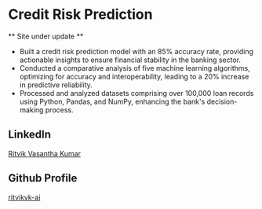 # Credit Risk Prediction
** Site under update **

- Built a credit risk prediction model with an 85% accuracy rate, providing actionable insights to ensure financial stability in the banking sector.
- Conducted a comparative analysis of five machine learning algorithms, optimizing for accuracy and interoperability, leading to a 20% increase in predictive reliability.
- Processed and analyzed datasets comprising over 100,000 loan records using Python, Pandas, and NumPy, enhancing the bank's decision-making process.

## LinkedIn
[Ritvik Vasantha Kumar](https://www.linkedin.com/in/ritvik-vk/)

## Github Profile
[ritvikvk-ai](https://github.com/ritvikvk-ai)
